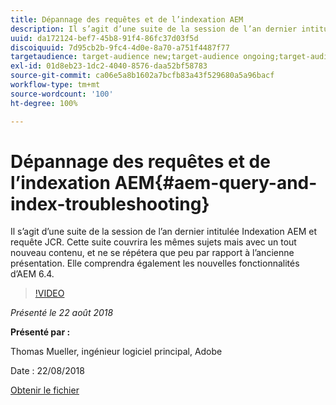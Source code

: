 ```yaml
---
title: Dépannage des requêtes et de l’indexation AEM
description: Il s’agit d’une suite de la session de l’an dernier intitulée Indexation AEM et requête JCR (lien ci-dessous). Cette suite couvrira les mêmes sujets mais avec un tout nouveau contenu, et ne se répétera que peu par rapport à l’ancienne présentation. Elle comprendra également les nouvelles fonctionnalités d’AEM 6.4.
uuid: da172124-bef7-45b8-91f4-86fc37d03f5d
discoiquuid: 7d95cb2b-9fc4-4d0e-8a70-a751f4487f77
targetaudience: target-audience new;target-audience ongoing;target-audience upgrader
exl-id: 01d8eb23-1dc2-4040-8576-daa52bf58783
source-git-commit: ca06e5a8b1602a7bcfb83a43f529680a5a96bacf
workflow-type: tm+mt
source-wordcount: '100'
ht-degree: 100%

---
```


# Dépannage des requêtes et de l’indexation AEM{#aem-query-and-index-troubleshooting}

Il s’agit d’une suite de la session de l’an dernier intitulée Indexation AEM et requête JCR. Cette suite couvrira les mêmes sujets mais avec un tout nouveau contenu, et ne se répétera que peu par rapport à l’ancienne présentation. Elle comprendra également les nouvelles fonctionnalités d’AEM 6.4.

>[!VIDEO](https://video.tv.adobe.com/v/23429/?quality=0)

*Présenté le 22 août 2018*

**Présenté par :**

Thomas Mueller, ingénieur logiciel principal, Adobe

Date : 22/08/2018

[Obtenir le fichier](assets/aem-gems-aem-queryandindextroubleshooting-08222018.pdf)
<!--
[Get back to the Overview](https://helpx.adobe.com/experience-manager/kt/eseminars/gems/aem-index.html)
-->
